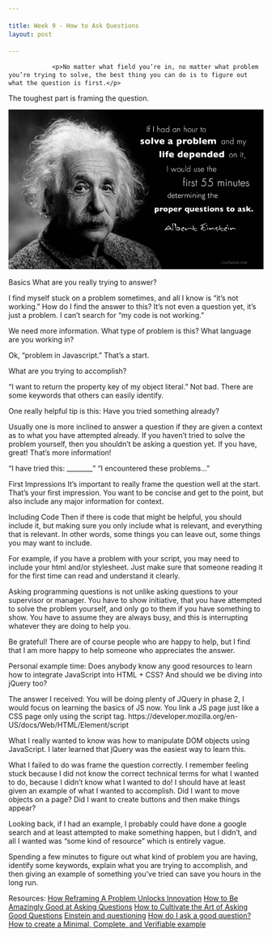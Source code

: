 ```yaml
---

title: Week 9 - How to Ask Questions
layout: post

---
```

				<p>No matter what field you’re in, no matter what problem you’re trying to solve, the best thing you can do is to figure out what the question is first.</p>

<p>The toughest part is framing the question.</p>

<p><img src="/images/einstein-question.jpg" alt="Einstein Quote" /></p>

<p>Basics
What are you really trying to answer?</p>

<p>I find myself stuck on a problem sometimes, and all I know is “it’s not working.” How do I find the answer to this? It’s not even a question yet, it’s just a problem. I can’t search for “my code is not working.”</p>

<p>We need more information. What type of problem is this? What language are you working in?</p>

<p>Ok, “problem in Javascript.” That’s a start.</p>

<p>What are you trying to accomplish?</p>

<p>“I want to return the property key of my object literal.” Not bad. There are some keywords that others can easily identify.</p>

<p>One really helpful tip is this: Have you tried something already?</p>

<p>Usually one is more inclined to answer a question if they are given a context as to what you have attempted already. If you haven’t tried to solve the problem yourself, then you shouldn’t be asking a question yet. If you have, great! That’s more information!</p>

<p>“I have tried this: ________”
“I encountered these problems…”</p>

<p>First Impressions
It’s important to really frame the question well at the start. That’s your first impression. You want to be concise and get to the point, but also include any major information for context.</p>

<p>Including Code
Then if there is code that might be helpful, you should include it, but making sure you only include what is relevant, and everything that is relevant. In other words, some things you can leave out, some things you may want to include.</p>

<p>For example, if you have a problem with your script, you may need to include your html and/or stylesheet. Just make sure that someone reading it for the first time can read and understand it clearly.</p>

<p>Asking programming questions is not unlike asking questions to your supervisor or manager. You have to show initiative, that you have attempted to solve the problem yourself, and only go to them if you have something to show. You have to assume they are always busy, and this is interrupting whatever they are doing to help you.</p>

<p>Be grateful! There are of course people who are happy to help, but I find that I am more happy to help someone who appreciates the answer.</p>

<p>Personal example time:
Does anybody know any good resources to learn how to integrate JavaScript into HTML + CSS? And should we be diving into jQuery too?</p>

<p>The answer I received:
You will be doing plenty of JQuery in phase 2, I would focus on learning the basics of JS now. You link a JS page just like a CSS page only using the script tag. https://developer.mozilla.org/en-US/docs/Web/HTML/Element/script</p>

<p>What I really wanted to know was how to manipulate DOM objects using JavaScript. I later learned that jQuery was the easiest way to learn this.</p>

<p>What I failed to do was frame the question correctly. I remember feeling stuck because I did not know the correct technical terms for what I wanted to do, because I didn’t know what I wanted to do! I should have at least given an example of what I wanted to accomplish. Did I want to move objects on a page? Did I want to create buttons and then make things appear?</p>

<p>Looking back, if I had an example, I probably could have done a google search and at least attempted to make something happen, but I didn’t, and all I wanted was “some kind of resource” which is entirely vague.</p>

<p>Spending a few minutes to figure out what kind of problem you are having, identify some keywords, explain what you are trying to accomplish, and then giving an example of something you’ve tried can save you hours in the long run.</p>

<p>Resources:
<a href="http://www.fastcodesign.com/1672354/how-reframing-a-problem-unlocks-innovation?partner=newsletter">How Reframing A Problem Unlocks Innovation</a>
<a href="http://www.lifehack.org/articles/communication/how-amazingly-good-asking-questions.html">How to Be Amazingly Good at Asking Questions</a>
<a href="http://blogs.wsj.com/speakeasy/2014/03/05/how-to-cultivate-the-art-of-asking-good-questions/">How to Cultivate the Art of Asking Good Questions</a>
<a href="http://amorebeautifulquestion.com/einstein-questioning/">Einstein and questioning</a>
<a href="http://stackoverflow.com/help/how-to-ask">How do I ask a good question?</a>
<a href="http://stackoverflow.com/help/mcve">How to create a Minimal, Complete, and Verifiable example</a></p>

